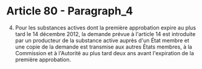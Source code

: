 # Article 80 - Paragraph_4

4. Pour les substances actives dont la première approbation expire au plus tard le 14 décembre 2012, la demande prévue à l'article 14 est introduite par un producteur de la substance active auprès d'un État membre et une copie de la demande est transmise aux autres États membres, à la Commission et à l'Autorité au plus tard deux ans avant l'expiration de la première approbation.
